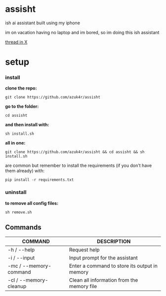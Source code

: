 # assisht
ish ai assistant built using my iphone

im on vacation having no laptop and im bored, so im doing this ish assistant

[thread in X](https://x.com/azuk4r/status/1833123673135358105)

# setup
### install
**clone the repo:**
```
git clone https://github.com/azuk4r/assisht
```
**go to the folder:**
```
cd assisht
```
**and then install with:**
```
sh install.sh
```
**all in one:**
```
git clone https://github.com/azuk4r/assisht && cd assisht && sh install.sh
```
are common but remember to install the requirements (if you don't have them already) with:
```
pip install -r requirements.txt
```

### uninstall
**to remove all config files:** 
```
sh remove.sh
```

## Commands

| COMMAND | DESCRIPTION |
| ------------- | ------------- |
| -h / --help | Request help |
| -i / --input | Input prompt for the assistant |
| -mc / --memory-command | Enter a command to store its output in memory |
| -cl / --memory-cleanup | Clean all information from the memory file |

